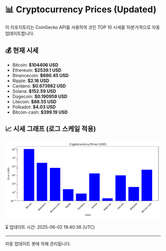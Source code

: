 
# 📊 Cryptocurrency Prices (Updated)

이 리포지토리는 CoinGecko API를 사용하여 코인 TOP 10 시세를 10분가격으로 자동 업데이트합니다.

## 💰 현재 시세
- Bitcoin: **$104406 USD**
- Ethereum: **$2539.1 USD**
- Binancecoin: **$660.45 USD**
- Ripple: **$2.16 USD**
- Cardano: **$0.673982 USD**
- Solana: **$152.59 USD**
- Dogecoin: **$0.190959 USD**
- Litecoin: **$88.55 USD**
- Polkadot: **$4.03 USD**
- Bitcoin-cash: **$399.19 USD**

## 📈 시세 그래프 (로그 스케일 적용)
![Crypto Prices](crypto_prices.png)

⏳ 업데이트 시간: 2025-06-02 19:40:36 (UTC)

---
자동 업데이트 봇에 의해 관리됩니다.
